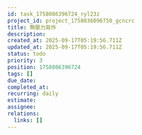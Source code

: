 ```yaml
---
id: task_1758086396724_ryl23z
project_id: project_1758036096750_gcncrc
title: 無壓力寫作
description: 
created_at: 2025-09-17T05:19:56.711Z
updated_at: 2025-09-17T05:19:56.711Z
status: todo
priority: 3
position: 1758086396724
tags: []
due_date: 
completed_at: 
recurring: daily
estimate: 
assignee: 
relations:
  links: []
---
```


